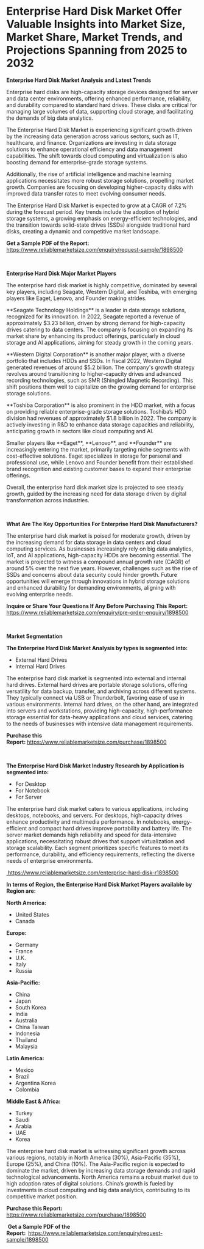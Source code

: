 <p><h1>Enterprise Hard Disk Market Offer Valuable Insights into Market Size, Market Share, Market Trends, and Projections Spanning from 2025 to 2032</h1></p><p><strong>Enterprise Hard Disk Market Analysis and Latest Trends</strong></p>
<p><p>Enterprise hard disks are high-capacity storage devices designed for server and data center environments, offering enhanced performance, reliability, and durability compared to standard hard drives. These disks are critical for managing large volumes of data, supporting cloud storage, and facilitating the demands of big data analytics. </p><p>The Enterprise Hard Disk Market is experiencing significant growth driven by the increasing data generation across various sectors, such as IT, healthcare, and finance. Organizations are investing in data storage solutions to enhance operational efficiency and data management capabilities. The shift towards cloud computing and virtualization is also boosting demand for enterprise-grade storage systems.</p><p>Additionally, the rise of artificial intelligence and machine learning applications necessitates more robust storage solutions, propelling market growth. Companies are focusing on developing higher-capacity disks with improved data transfer rates to meet evolving consumer needs.</p><p>The Enterprise Hard Disk Market is expected to grow at a CAGR of 7.2% during the forecast period. Key trends include the adoption of hybrid storage systems, a growing emphasis on energy-efficient technologies, and the transition towards solid-state drives (SSDs) alongside traditional hard disks, creating a dynamic and competitive market landscape.</p></p>
<p><strong>Get a Sample PDF of the Report:&nbsp;</strong> <a href="https://www.reliablemarketsize.com/enquiry/request-sample/1898500?utm_campaign=2989&utm_medium=2&utm_source=Github&utm_content=ia&utm_term=15042025&utm_id=enterprise-hard-disk">https://www.reliablemarketsize.com/enquiry/request-sample/1898500</a></p>
<p>&nbsp;</p>
<p><strong>Enterprise Hard Disk Major Market Players</strong></p>
<p><p>The enterprise hard disk market is highly competitive, dominated by several key players, including Seagate, Western Digital, and Toshiba, with emerging players like Eaget, Lenovo, and Founder making strides.</p><p>**Seagate Technology Holdings** is a leader in data storage solutions, recognized for its innovation. In 2022, Seagate reported a revenue of approximately $3.23 billion, driven by strong demand for high-capacity drives catering to data centers. The company is focusing on expanding its market share by enhancing its product offerings, particularly in cloud storage and AI applications, aiming for steady growth in the coming years.</p><p>**Western Digital Corporation** is another major player, with a diverse portfolio that includes HDDs and SSDs. In fiscal 2022, Western Digital generated revenues of around $5.2 billion. The company's growth strategy revolves around transitioning to higher-capacity drives and advanced recording technologies, such as SMR (Shingled Magnetic Recording). This shift positions them well to capitalize on the growing demand for enterprise storage solutions.</p><p>**Toshiba Corporation** is also prominent in the HDD market, with a focus on providing reliable enterprise-grade storage solutions. Toshiba’s HDD division had revenues of approximately $1.8 billion in 2022. The company is actively investing in R&D to enhance data storage capacities and reliability, anticipating growth in sectors like cloud computing and AI.</p><p>Smaller players like **Eaget**, **Lenovo**, and **Founder** are increasingly entering the market, primarily targeting niche segments with cost-effective solutions. Eaget specializes in storage for personal and professional use, while Lenovo and Founder benefit from their established brand recognition and existing customer bases to expand their enterprise offerings.</p><p>Overall, the enterprise hard disk market size is projected to see steady growth, guided by the increasing need for data storage driven by digital transformation across industries.</p></p>
<p>&nbsp;</p>
<p><strong>What Are The Key Opportunities For Enterprise Hard Disk Manufacturers?</strong></p>
<p><p>The enterprise hard disk market is poised for moderate growth, driven by the increasing demand for data storage in data centers and cloud computing services. As businesses increasingly rely on big data analytics, IoT, and AI applications, high-capacity HDDs are becoming essential. The market is projected to witness a compound annual growth rate (CAGR) of around 5% over the next five years. However, challenges such as the rise of SSDs and concerns about data security could hinder growth. Future opportunities will emerge through innovations in hybrid storage solutions and enhanced durability for demanding environments, aligning with evolving enterprise needs.</p></p>
<p><strong>Inquire or Share Your Questions If Any Before Purchasing This Report:</strong> <a href="https://www.reliablemarketsize.com/enquiry/pre-order-enquiry/1898500?utm_campaign=2989&utm_medium=2&utm_source=Github&utm_content=ia&utm_term=15042025&utm_id=enterprise-hard-disk">https://www.reliablemarketsize.com/enquiry/pre-order-enquiry/1898500</a></p>
<p>&nbsp;</p>
<p><strong>Market Segmentation</strong></p>
<p><strong>The Enterprise Hard Disk Market Analysis by types is segmented into:</strong></p>
<p><ul><li>External Hard Drives</li><li>Internal Hard Drives</li></ul></p>
<p><p>The enterprise hard disk market is segmented into external and internal hard drives. External hard drives are portable storage solutions, offering versatility for data backup, transfer, and archiving across different systems. They typically connect via USB or Thunderbolt, favoring ease of use in various environments. Internal hard drives, on the other hand, are integrated into servers and workstations, providing high-capacity, high-performance storage essential for data-heavy applications and cloud services, catering to the needs of businesses with intensive data management requirements.</p></p>
<p><strong>Purchase this Report:&nbsp;</strong><a href="https://www.reliablemarketsize.com/purchase/1898500?utm_campaign=2989&utm_medium=2&utm_source=Github&utm_content=ia&utm_term=15042025&utm_id=enterprise-hard-disk">https://www.reliablemarketsize.com/purchase/1898500</a></p>
<p>&nbsp;</p>
<p><strong>The Enterprise Hard Disk Market Industry Research by Application is segmented into:</strong></p>
<p><ul><li>For Desktop</li><li>For Notebook</li><li>For Server</li></ul></p>
<p><p>The enterprise hard disk market caters to various applications, including desktops, notebooks, and servers. For desktops, high-capacity drives enhance productivity and multimedia performance. In notebooks, energy-efficient and compact hard drives improve portability and battery life. The server market demands high reliability and speed for data-intensive applications, necessitating robust drives that support virtualization and storage scalability. Each segment prioritizes specific features to meet its performance, durability, and efficiency requirements, reflecting the diverse needs of enterprise environments.</p></p>
<p><a href="https://www.reliablemarketsize.com/enterprise-hard-disk-r1898500?utm_campaign=2989&utm_medium=2&utm_source=Github&utm_content=ia&utm_term=15042025&utm_id=enterprise-hard-disk">&nbsp;https://www.reliablemarketsize.com/enterprise-hard-disk-r1898500</a></p>
<p><strong>In terms of Region, the Enterprise Hard Disk Market Players available by Region are:</strong></p>
<p>
    <p> <strong> North America: </strong>
        <ul>
            <li>United States</li>
            <li>Canada</li>
        </ul>
        </p> 
    <p> <strong> Europe: </strong>
        <ul>
            <li>Germany</li>
            <li>France</li>
            <li>U.K.</li>
            <li>Italy</li>
            <li>Russia</li>
        </ul>
        </p> 
    <p> <strong> Asia-Pacific: </strong>
        <ul>
            <li>China</li>
            <li>Japan</li>
            <li>South Korea</li>
            <li>India</li>
            <li>Australia</li>
            <li>China Taiwan</li>
            <li>Indonesia</li>
            <li>Thailand</li>
            <li>Malaysia</li>
        </ul>
        </p> 
    <p> <strong> Latin America: </strong>
        <ul>
            <li>Mexico</li>
            <li>Brazil</li>
            <li>Argentina Korea</li>
            <li>Colombia</li>
        </ul>
        </p> 
    <p> <strong> Middle East & Africa: </strong>
        <ul>
            <li>Turkey</li>
            <li>Saudi</li>
            <li>Arabia</li>
            <li>UAE</li>
            <li>Korea</li>
        </ul>
    </p>
    </p>
<p><p>The enterprise hard disk market is witnessing significant growth across various regions, notably in North America (30%), Asia-Pacific (35%), Europe (25%), and China (10%). The Asia-Pacific region is expected to dominate the market, driven by increasing data storage demands and rapid technological advancements. North America remains a robust market due to high adoption rates of digital solutions. China’s growth is fueled by investments in cloud computing and big data analytics, contributing to its competitive market position.</p></p>
<p><strong>Purchase this Report: </strong><a href="https://www.reliablemarketsize.com/purchase/1898500?utm_campaign=2989&utm_medium=2&utm_source=Github&utm_content=ia&utm_term=15042025&utm_id=enterprise-hard-disk">https://www.reliablemarketsize.com/purchase/1898500</a></p>
<p>&nbsp;<strong>Get a Sample PDF of the Report:&nbsp;&nbsp;</strong><a href="https://www.reliablemarketsize.com/enquiry/request-sample/1898500?utm_campaign=2989&utm_medium=2&utm_source=Github&utm_content=ia&utm_term=15042025&utm_id=enterprise-hard-disk">https://www.reliablemarketsize.com/enquiry/request-sample/1898500</a></p>
<p><strong></strong></p>
<p><p></p><p></p><p></p></p>